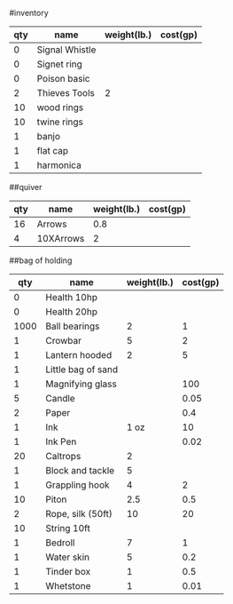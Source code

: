 #inventory

qty|name|weight(lb.)|cost(gp)
---|----|---|--
0|Signal Whistle|
0|Signet ring|
0|Poison basic|
2|Thieves Tools|2
10|wood rings
10|twine rings
1|banjo
1|flat cap
1|harmonica


##quiver

qty|name|weight(lb.)|cost(gp)
---|----|---|--
16|Arrows |0.8
4|10XArrows |2

##bag of holding

qty|name|weight(lb.)|cost(gp)
---|----|---|--
0|Health 10hp|
0|Health 20hp|
1000|Ball bearings |2|1
1|Crowbar|5|2
1|Lantern hooded|2|5
1|Little bag of sand|
1|Magnifying glass||100
5|Candle||0.05
2|Paper||0.4
1|Ink|1 oz|10
1|Ink Pen||0.02
20|Caltrops|2
1|Block and tackle|5
1|Grappling hook|4|2
10|Piton|2.5|0.5
2|Rope, silk (50ft)|10|20
10|String 10ft||
1|Bedroll|7|1
1|Water skin|5|0.2
1|Tinder box|1|0.5
1|Whetstone|1|0.01